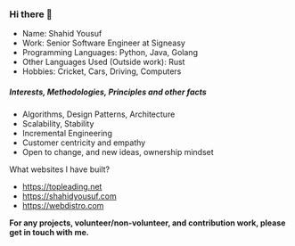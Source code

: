 ### Hi there 👋

- Name: Shahid Yousuf
- Work: Senior Software Engineer at Signeasy
- Programming Languages: Python, Java, Golang
- Other Languages Used (Outside work): Rust
- Hobbies: Cricket, Cars, Driving, Computers

##### Interests, Methodologies, Principles and other facts

- Algorithms, Design Patterns, Architecture
- Scalability, Stability
- Incremental Engineering
- Customer centricity and empathy
- Open to change, and new ideas, ownership mindset
    
What websites I have built?
   
- https://topleading.net
- https://shahidyousuf.com
- https://webdistro.com
   
**For any projects, volunteer/non-volunteer, and contribution work, please get in touch with me.**

